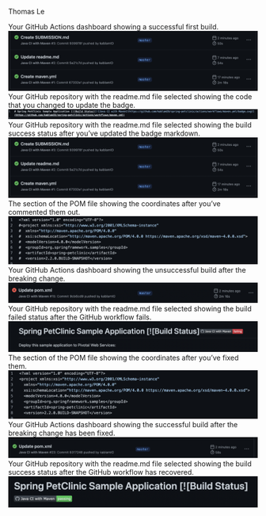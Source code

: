 Thomas Le 

Your GitHub Actions dashboard showing a successful first build.
![Screen Capture #1](images/firstbuild.png)
Your GitHub repository with the readme.md file selected showing the code that you
changed to update the badge.
![Screen Capture #2](images/readmereplace.png)
Your GitHub repository with the readme.md file selected showing the build success
status after you’ve updated the badge markdown.
![Screen Capture #3](images/firstbuild.png)
The section of the POM file showing the coordinates after you’ve commented them
out.
![Screen Capture #4](images/nocoordinates.png)
Your GitHub Actions dashboard showing the unsuccessful build after the breaking
change.
![Screen Capture #5](images/FailedPOMAction.png)
Your GitHub repository with the readme.md file selected showing the build failed
status after the GitHub workflow fails.
![Screen Capture #6](images/mavenfailing.png)
The section of the POM file showing the coordinates after you’ve fixed them.
![Screen Capture #7](images/fixedpom.png)
Your GitHub Actions dashboard showing the successful build after the breaking
change has been fixed.
![Screen Capture #8](images/actionsfixedpom.png)
Your GitHub repository with the readme.md file selected showing the build success
status after the GitHub workflow has recovered.
![Screen Capture #9](images/mavenpassing.png)
